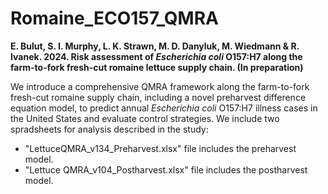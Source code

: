 # Romaine_ECO157_QMRA
**E. Bulut, S. I. Murphy, L. K. Strawn, M. D. Danyluk, M. Wiedmann & R. Ivanek. 2024. Risk assessment of *Escherichia coli* O157:H7 along the farm-to-fork fresh-cut romaine lettuce supply chain. (In preparation)**

We introduce a comprehensive QMRA framework along the farm-to-fork fresh-cut romaine supply chain, including a novel preharvest difference equation model, to predict annual *Escherichia coli* O157:H7  illness cases in the United States and evaluate control strategies. We include two spradsheets for analysis described in the study:

- "LettuceQMRA_v134_Preharvest.xlsx" file includes the preharvest model.
- "Lettuce QMRA_v104_Postharvest.xlsx" file includes the postharvest model.
